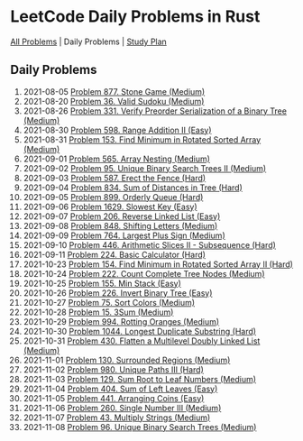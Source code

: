 LeetCode Daily Problems in Rust
===============================

[All Problems](README.md) | Daily Problems | [Study Plan](STUDY_PLAN.md)

Daily Problems
--------------

1. 2021-08-05 [Problem 877. Stone Game (Medium)](problem_0877/)
2. 2021-08-20 [Problem 36. Valid Sudoku (Medium)](problem_0036/)
3. 2021-08-26 [Problem 331. Verify Preorder Serialization of a Binary Tree (Medium)](problem_0331/)
4. 2021-08-30 [Problem 598. Range Addition II (Easy)](problem_0598/)
5. 2021-08-31 [Problem 153. Find Minimum in Rotated Sorted Array (Medium)](problem_0153/)
6. 2021-09-01 [Problem 565. Array Nesting (Medium)](problem_0565/)
7. 2021-09-02 [Problem 95. Unique Binary Search Trees II (Medium)](problem_0095/)
8. 2021-09-03 [Problem 587. Erect the Fence (Hard)](problem_0587/)
9. 2021-09-04 [Problem 834. Sum of Distances in Tree (Hard)](problem_0834/)
10. 2021-09-05 [Problem 899. Orderly Queue (Hard)](problem_0899/)
11. 2021-09-06 [Problem 1629. Slowest Key (Easy)](problem_1629/)
12. 2021-09-07 [Problem 206. Reverse Linked List (Easy)](problem_0206/)
13. 2021-09-08 [Problem 848. Shifting Letters (Medium)](problem_0848/)
14. 2021-09-09 [Problem 764. Largest Plus Sign (Medium)](problem_0764/)
15. 2021-09-10 [Problem 446. Arithmetic Slices II - Subsequence (Hard)](problem_0446/)
16. 2021-09-11 [Problem 224. Basic Calculator (Hard)](problem_0224/)
17. 2021-10-23 [Problem 154. Find Minimum in Rotated Sorted Array II (Hard)](problem_0154/)
18. 2021-10-24 [Problem 222. Count Complete Tree Nodes (Medium)](problem_0222/)
19. 2021-10-25 [Problem 155. Min Stack (Easy)](problem_0155/)
20. 2021-10-26 [Problem 226. Invert Binary Tree (Easy)](problem_0226/)
21. 2021-10-27 [Problem 75. Sort Colors (Medium)](problem_0075/)
22. 2021-10-28 [Problem 15. 3Sum (Medium)](problem_0015/)
23. 2021-10-29 [Problem 994. Rotting Oranges (Medium)](problem_0994/)
24. 2021-10-30 [Problem 1044. Longest Duplicate Substring (Hard)](problem_1044/)
25. 2021-10-31 [Problem 430. Flatten a Multilevel Doubly Linked List (Medium)](problem_0430/)
26. 2021-11-01 [Problem 130. Surrounded Regions (Medium)](problem_0130/)
27. 2021-11-02 [Problem 980. Unique Paths III (Hard)](problem_0980/)
28. 2021-11-03 [Problem 129. Sum Root to Leaf Numbers (Medium)](problem_0129/)
29. 2021-11-04 [Problem 404. Sum of Left Leaves (Easy)](problem_0404/)
30. 2021-11-05 [Problem 441. Arranging Coins (Easy)](problem_0441/)
31. 2021-11-06 [Problem 260. Single Number III (Medium)](problem_0260/)
32. 2021-11-07 [Problem 43. Multiply Strings (Medium)](problem_0043/)
33. 2021-11-08 [Problem 96. Unique Binary Search Trees (Medium)](problem_0096/)
